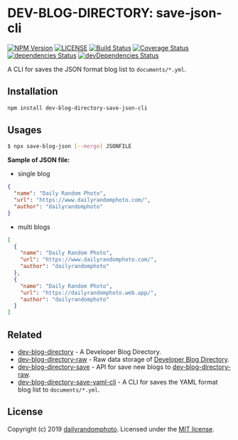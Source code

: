 # DEV-BLOG-DIRECTORY: save-json-cli

[![NPM Version][npm-version-image]][npm-url]
[![LICENSE][license-image]][license-url]
[![Build Status][travis-image]][travis-url]
[![Coverage Status][coveralls-image]][coveralls-url]
[![dependencies Status][dependencies-image]][dependencies-url]
[![devDependencies Status][devDependencies-image]][devDependencies-url]

A CLI for saves the JSON format blog list to `documents/*.yml`.

## Installation

```sh
npm install dev-blog-directory-save-json-cli
```

## Usages

```sh
$ npx save-blog-json [--merge] JSONFILE
```

**Sample of JSON file:**

- single blog

```json
{
  "name": "Daily Random Photo",
  "url": "https://www.dailyrandomphoto.com/",
  "author": "dailyrandomphoto"
}
```

- multi blogs

```json
[
  {
    "name": "Daily Random Photo",
    "url": "https://www.dailyrandomphoto.com/",
    "author": "dailyrandomphoto"
  },
  {
    "name": "Daily Random Photo",
    "url": "https://dailyrandomphoto.web.app/",
    "author": "dailyrandomphoto"
  }
]
```

## Related

- [dev-blog-directory](https://github.com/dailyrandomphoto/dev-blog-directory) - A Developer Blog Directory.
- [dev-blog-directory-raw](https://github.com/dailyrandomphoto/dev-blog-directory-raw) - Raw data storage of [Developer Blog Directory](https://github.com/dailyrandomphoto/dev-blog-directory).
- [dev-blog-directory-save](https://github.com/dailyrandomphoto/dev-blog-directory-save) - API for save new blogs to [dev-blog-directory-raw](https://github.com/dailyrandomphoto/dev-blog-directory-raw).
- [dev-blog-directory-save-yaml-cli](https://github.com/dailyrandomphoto/dev-blog-directory-save-yaml-cli) - A CLI for saves the YAML format blog list to `documents/*.yml`.

## License
Copyright (c) 2019 [dailyrandomphoto][my-url]. Licensed under the [MIT license][license-url].

[my-url]: https://github.com/dailyrandomphoto
[npm-url]: https://www.npmjs.com/package/dev-blog-directory-save-json-cli
[travis-url]: https://travis-ci.org/dailyrandomphoto/dev-blog-directory-save-json-cli
[coveralls-url]: https://coveralls.io/github/dailyrandomphoto/dev-blog-directory-save-json-cli?branch=master
[license-url]: LICENSE
[dependencies-url]: https://david-dm.org/dailyrandomphoto/dev-blog-directory-save-json-cli
[devDependencies-url]: https://david-dm.org/dailyrandomphoto/dev-blog-directory-save-json-cli?type=dev

[npm-downloads-image]: https://img.shields.io/npm/dm/dev-blog-directory-save-json-cli
[npm-version-image]: https://img.shields.io/npm/v/dev-blog-directory-save-json-cli
[license-image]: https://img.shields.io/npm/l/dev-blog-directory-save-json-cli
[travis-image]: https://img.shields.io/travis/dailyrandomphoto/dev-blog-directory-save-json-cli
[coveralls-image]: https://img.shields.io/coveralls/github/dailyrandomphoto/dev-blog-directory-save-json-cli
[dependencies-image]: https://img.shields.io/david/dailyrandomphoto/dev-blog-directory-save-json-cli
[devDependencies-image]: https://img.shields.io/david/dev/dailyrandomphoto/dev-blog-directory-save-json-cli
